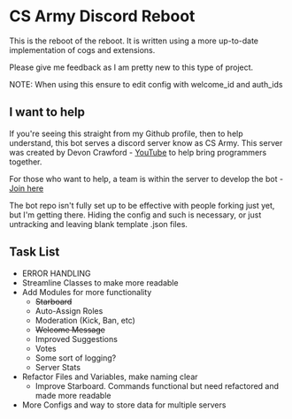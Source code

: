 # CS Army Discord Reboot

This is the reboot of the reboot. It is written using a more up-to-date implementation of cogs and extensions.

Please give me feedback as I am pretty new to this type of project.

NOTE: When using this ensure to edit config with welcome_id and auth_ids

## I want to help

If you're seeing this straight from my Github profile, then to help understand, this bot serves a discord server know as CS Army. This server was created by Devon Crawford - [YouTube](https://www.youtube.com/channel/UCDrekHmOnkptxq3gUU0IyfA) to help bring programmers together.

For those who want to help, a team is within the server to develop the bot - [Join here](https://discord.gg/drD7TAH)

The bot repo isn't fully set up to be effective with people forking just yet, but I'm getting there. Hiding the config and such is necessary, or just untracking and leaving blank template .json files.

## Task List

+ ERROR HANDLING  
+ Streamline Classes to make more readable  
+ Add Modules for more functionality    
    - <del>Starboard</del>      
    - Auto-Assign Roles  
    - Moderation (Kick, Ban, etc)  
    - <del>Welcome Message</del>
    - Improved Suggestions  
    - Votes  
    - Some sort of logging?
    - Server Stats
+ Refactor Files and Variables, make naming clear
    - Improve Starboard. Commands functional but need refactored and made more readable 
+ More Configs and way to store data for multiple servers  

